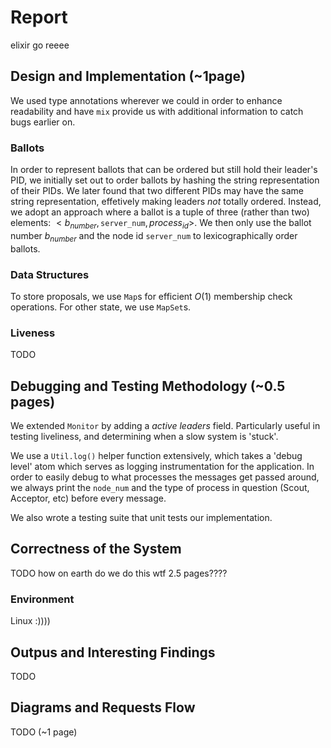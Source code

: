 # Report

elixir go reeee

## Design and Implementation (~1page)

We used type annotations wherever we could in order to enhance readability and have `mix` provide us with additional information to catch bugs earlier on.

### Ballots

In order to represent ballots that can be ordered but still hold their leader's PID, we initially set out to order ballots by hashing the string representation of their PIDs. We later found that two different PIDs may have the same string representation, effetively making leaders _not_ totally ordered. Instead, we adopt an approach where a ballot is a tuple of three (rather than two) elements: $<b_{number}, \texttt{server\_num}, process_{id}>$. We then only use the ballot number $b_{number}$ and the node id $\texttt{server\_num}$ to lexicographically order ballots.

### Data Structures

To store proposals, we use `Map`s for efficient $O(1)$ membership check operations. For other state, we use `MapSet`s.

### Liveness

TODO

## Debugging and Testing Methodology (~0.5 pages)

We extended `Monitor` by adding a _active leaders_ field. Particularly useful in testing liveliness, and determining when a slow system is 'stuck'.

We use a `Util.log()` helper function extensively, which takes a 'debug level' atom which serves as logging instrumentation for the application. In order to easily debug to what processes the messages get passed around, we always print the `node_num` and the type of process in question (Scout, Acceptor, etc) before every message.

We also wrote a testing suite that unit tests our implementation.

## Correctness of the System

TODO how on earth do we do this wtf 2.5 pages????

### Environment

Linux :)))) 

## Outpus and Interesting Findings

TODO

## Diagrams and Requests Flow

TODO (~1 page)




